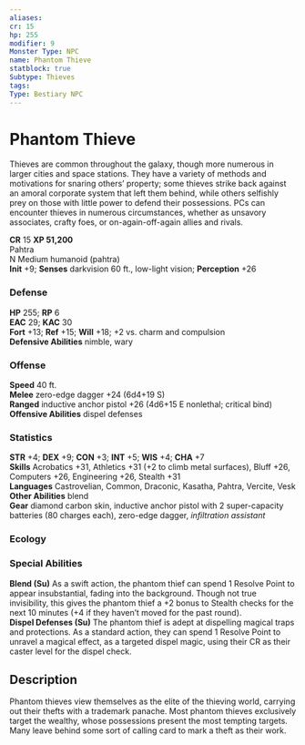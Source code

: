 ```yaml
---
aliases: 
cr: 15
hp: 255
modifier: 9
Monster Type: NPC
name: Phantom Thieve
statblock: true
Subtype: Thieves
tags: 
Type: Bestiary NPC
---
```


# Phantom Thieve

Thieves are common throughout the galaxy, though more numerous in larger cities and space stations. They have a variety of methods and motivations for snaring others’ property; some thieves strike back against an amoral corporate system that left them behind, while others selfishly prey on those with little power to defend their possessions. PCs can encounter thieves in numerous circumstances, whether as unsavory associates, crafty foes, or on-again-off-again allies and rivals.

**CR** 15
**XP 51,200**  
Pahtra  
N Medium humanoid (pahtra)  
**Init** +9; **Senses** darkvision 60 ft., low-light vision; **Perception** +26  

### Defense

**HP** 255; **RP** 6  
**EAC** 29; **KAC** 30  
**Fort** +13; **Ref** +15; **Will** +18; +2 vs. charm and compulsion  
**Defensive Abilities** nimble, wary  

### Offense

**Speed** 40 ft.  
**Melee** zero-edge dagger +24 (6d4+19 S)  
**Ranged** inductive anchor pistol +26 (4d6+15 E nonlethal; critical bind)  
**Offensive Abilities** dispel defenses

### Statistics

**STR** +4; **DEX** +9; **CON** +3; **INT** +5; **WIS** +4; **CHA** +7  
**Skills** Acrobatics +31, Athletics +31 (+2 to climb metal surfaces), Bluff +26, Computers +26, Engineering +26, Stealth +31  
**Languages** Castrovelian, Common, Draconic, Kasatha, Pahtra, Vercite, Vesk  
**Other Abilities** blend  
**Gear** diamond carbon skin, inductive anchor pistol with 2 super-capacity batteries (80 charges each), zero-edge dagger, _infiltration assistant_

### Ecology

### Special Abilities

**Blend (Su)** As a swift action, the phantom thief can spend 1 Resolve Point to appear insubstantial, fading into the background. Though not true invisibility, this gives the phantom thief a +2 bonus to Stealth checks for the next 10 minutes (+4 if they haven’t moved for the past round).  
**Dispel Defenses (Su)** The phantom thief is adept at dispelling magical traps and protections. As a standard action, they can spend 1 Resolve Point to unravel a magical effect, as a targeted dispel magic, using their CR as their caster level for the dispel check.

## Description

Phantom thieves view themselves as the elite of the thieving world, carrying out their thefts with a trademark panache. Most phantom thieves exclusively target the wealthy, whose possessions present the most tempting targets. Many leave behind some sort of calling card to mark a theft as their work.